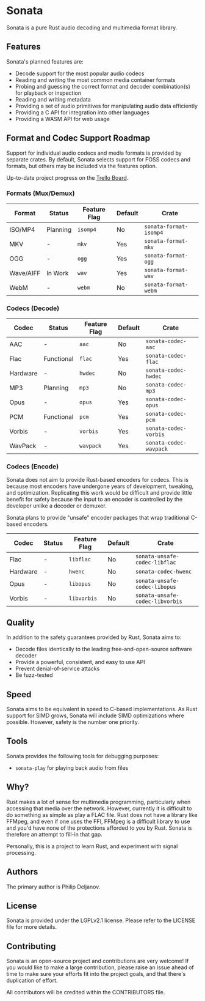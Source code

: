 # Sonata

Sonata is a pure Rust audio decoding and multimedia format library.

## Features

Sonata's planned features are:

 * Decode support for the most popular audio codecs
 * Reading and writing the most common media container formats
 * Probing and guessing the correct format and decoder combination(s) for playback or inspection
 * Reading and writing metadata
 * Providing a set of audio primitives for manipulating audio data efficiently
 * Providing a C API for integration into other languages
 * Providing a WASM API for web usage

## Format and Codec Support Roadmap

Support for individual audio codecs and media formats is provided by separate crates. By default, Sonata selects
support for FOSS codecs and formats, but others may be included via the features option.

Up-to-date project progress on the [Trello Board](https://trello.com/b/2EhGvDsR).

### Formats (Mux/Demux)

| Format       | Status   | Feature Flag | Default | Crate                  |  
|--------------|----------|--------------|---------|------------------------|
| ISO/MP4      | Planning | `isomp4`     | No      | `sonata-format-isomp4` |
| MKV          | -        | `mkv`        | Yes     | `sonata-format-mkv`    |
| OGG          | -        | `ogg`        | Yes     | `sonata-format-ogg`    |
| Wave/AIFF    | In Work  | `wav`        | Yes     | `sonata-format-wav`    |
| WebM         | -        | `webm`       | No      | `sonata-format-webm`   |

### Codecs (Decode)

| Codec    | Status      | Feature Flag | Default | Crate                  |
|----------|-------------|--------------|---------|------------------------|
| AAC      | -           | `aac`        | No      | `sonata-codec-aac`     |
| Flac     | Functional  | `flac`       | Yes     | `sonata-codec-flac`    |
| Hardware | -           | `hwdec`      | No      | `sonata-codec-hwdec`   |
| MP3      | Planning    | `mp3`        | No      | `sonata-codec-mp3`     |
| Opus     | -           | `opus`       | Yes     | `sonata-codec-opus`    |
| PCM      | Functional  | `pcm`        | Yes     | `sonata-codec-pcm`     |
| Vorbis   | -           | `vorbis`     | Yes     | `sonata-codec-vorbis`  |
| WavPack  | -           | `wavpack`    | Yes     | `sonata-codec-wavpack` |

### Codecs (Encode)

Sonata does not aim to provide Rust-based encoders for codecs. This is because most encoders have undergone years of development, tweaking, and optimization. Replicating this work would be difficult and provide little benefit for safety because the input to an encoder is controlled by the developer unlike a decoder or demuxer.

Sonata plans to provide "unsafe" encoder packages that wrap traditional C-based encoders.

| Codec    | Status      | Feature Flag | Default | Crate                           |
|----------|-------------|--------------|---------|---------------------------------|
| Flac     | -           | `libflac`    | No      | `sonata-unsafe-codec-libflac`   |
| Hardware | -           | `hwenc`      | No      | `sonata-codec-hwenc`            |
| Opus     | -           | `libopus`    | No      | `sonata-unsafe-codec-libopus`   |
| Vorbis   | -           | `libvorbis`  | No      | `sonata-unsafe-codec-libvorbis` |

## Quality

In addition to the safety guarantees provided by Rust, Sonata aims to:

 * Decode files identically to the leading free-and-open-source software decoder
 * Provide a powerful, consistent, and easy to use API
 * Prevent denial-of-service attacks
 * Be fuzz-tested

## Speed

Sonata aims to be equivalent in speed to C-based implementations. As Rust support for SIMD grows, Sonata will include SIMD optimizations where possible. However, safety is the number one priority.

## Tools

Sonata provides the following tools for debugging purposes:

 * `sonata-play` for playing back audio from files

## Why?

Rust makes a lot of sense for multimedia programming, particularly when accessing that media over the network. However, currently it is difficult to do something as simple as play a FLAC file. Rust does not have a library like FFMpeg, and even if one uses the FFI, FFMpeg is a difficult library to use and you'd have none of the protections afforded to you by Rust. Sonata is therefore an attempt to fill-in that gap. 

Personally, this is a project to learn Rust, and experiment with signal processing.

## Authors

The primary author is Philip Deljanov.

## License

Sonata is provided under the LGPLv2.1 license. Please refer to the LICENSE file for more details.

## Contributing

Sonata is an open-source project and contributions are very welcome! If you would like to make a large contribution, please raise an issue ahead of time to make sure your efforts fit into the project goals, and that there's duplication of effort.

All contributors will be credited within the CONTRIBUTORS file.
